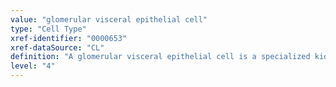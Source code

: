 ```yaml
---
value: "glomerular visceral epithelial cell"
type: "Cell Type"
xref-identifier: "0000653"
xref-dataSource: "CL"
definition: "A glomerular visceral epithelial cell is a specialized kidney epithelial cell that contains \"feet\" that interdigitate with the \"feet\" of other glomerular epithelial cells.|GO has podocyte as a related synonym due to concern this may refer to more than one cell type. However, this did not turn up in my search. If podocyte does refer to more than one cell type, then we should classify the synonym to 'related'[tfm]."
level: "4"
---
```



